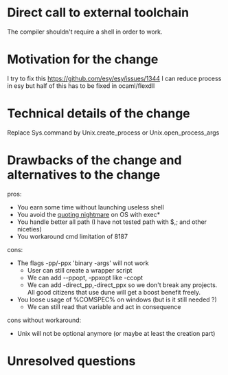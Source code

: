 # Direct call to external toolchain

The compiler shouldn't require a shell in order to work.

# Motivation for the change

I try to fix this https://github.com/esy/esy/issues/1344
I can reduce process in esy but half of this has to be fixed in ocaml/flexdll

# Technical details of the change

Replace Sys.command by Unix.create_process or Unix.open_process_args

# Drawbacks of the change and alternatives to the change

pros:
- You earn some time without launching useless shell
- You avoid the [quoting nightmare](https://github.com/ocaml/ocaml/pull/10727) on OS with exec*
- You handle better all path (I have not tested path with $,; and other niceties)
- You workaround cmd limitation of 8187

cons:
- The flags -pp/-ppx 'binary -args' will not work
  - User can still create a wrapper script
  - We can add --ppopt, -ppxopt like -ccopt
  - We can add -direct_pp,-direct_ppx so we don't break any projects. All good citizens that use dune will get a boost benefit freely.
- You loose usage of %COMSPEC% on windows (but is it still needed ?)
  - We can still read that variable and act in consequence

cons without workaround:
- Unix will not be optional anymore (or maybe at least the creation part)

# Unresolved questions

